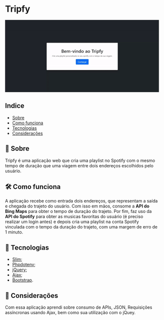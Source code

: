 # Tripfy
![alt text](apresentacao.gif)
## Indice
- [Sobre](#-sobre)
- [Como funciona](#-como-funciona)
- [Tecnologias](#-tecnologias)
- [Considerações](#-considerações)
## 🔖 Sobre
Tripfy é uma aplicação web que cria uma playlist no Spotify com o mesmo tempo de duração que uma viagem entre dois endereços escolhidos pelo usuário.
## 🛠 Como funciona
A aplicação recebe como entrada dois endereços, que representam a saída e chegada do trajeto do usuário. Com isso em mãos, consome a **API do Bing Maps** para obter o tempo de duração do trajeto. Por fim, faz uso da **API do Spotify** para obter as musicas favoritas do usuário (é preciso realizar um login antes) e depois cria uma playlist na conta Spotify vinculada com o tempo da duração do trajeto, com uma margem de erro de 1 minuto.  
## 🚀 Tecnologias
- [Slim](https://www.slimframework.com);
- [Phpdotenv](https://github.com/vlucas/phpdotenv);
- [jQuery](https://jquery.com);
- [Ajax](https://developer.mozilla.org/pt-BR/docs/Web/Guide/AJAX);
- [Bootstrap](https://getbootstrap.com).
## 📃 Considerações
Com essa aplicação aprendi sobre consumo de APIs, JSON, Requisições assíncronas usando Ajax, bem como sua utilização com o jQuey.